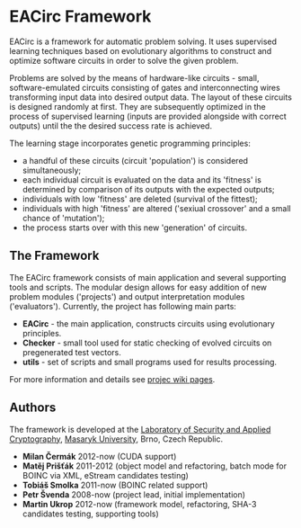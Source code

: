 ﻿# EACirc Framework

EACirc is a framework for automatic problem solving. It uses supervised learning techniques based on evolutionary algorithms to construct and optimize software circuits in order to solve the given problem.

Problems are solved by the means of hardware-like circuits - small, software-emulated circuits consisting of gates and interconnecting wires transforming input data into desired output data. The layout of these circuits is designed randomly at first. They are subsequently optimized in the process of supervised learning (inputs are provided alongside with correct outputs) until the the desired success rate is achieved. 

The learning stage incorporates genetic programming principles:  
* a handful of these circuits (circuit 'population') is considered simultaneously;
* each individual circuit is evaluated on the data and its 'fitness' is determined by comparison of its outputs with the expected outputs;
* individuals with low 'fitness' are deleted (survival of the fittest);
* individuals with high 'fitness' are altered ('sexiual crossover' and a small chance of 'mutation');
* the process starts over with this new 'generation' of circuits.

## The Framework

The EACirc framework consists of main application and several supporting tools and scripts. The modular design allows for easy addition of new problem modules ('projects') and output interpretation modules ('evaluators'). Currently, the project has following main parts:
* **EACirc** - the main application, constructs circuits using evolutionary principles.
* **Checker** - small tool used for static checking of evolved circuits on pregenerated test vectors.
* **utils** - set of scripts and small programs used for results processing.

For more information and details see [projec wiki pages](http://github.com/petrs/EACirc/wiki/Home).

## Authors
The framework is developed at the [Laboratory of Security and Applied Cryptography](http://www.fi.muni.cz/research/laboratories/labak/), [Masaryk University](http://www.muni.cz/), Brno, Czech Republic.

* **Milan Čermák** 2012-now (CUDA support)
* **Matěj Prišťák** 2011-2012 (object model and refactoring, batch mode for BOINC via XML, eStream candidates testing)
* **Tobiáš Smolka** 2011-now (BOINC related support)
* **Petr Švenda** 2008-now (project lead, initial implementation)
* **Martin Ukrop** 2012-now (framework model, refactoring, SHA-3 candidates testing, supporting tools)
